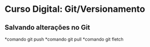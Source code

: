 # Curso Digital: Git/Versionamento

## Salvando alterações no Git
*comando git push
*comando git pull
*comando git fletch
